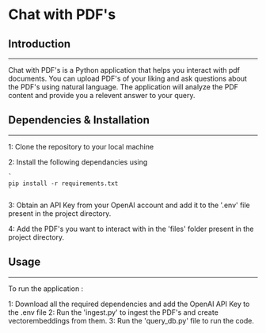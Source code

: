 # Chat with PDF's

## Introduction

---

Chat with PDF's is a Python application that helps you interact with pdf documents. You can upload PDF's of your liking and ask questions about the PDF's using natural language. The application will analyze the PDF content and provide you a relevent answer to your query.

## Dependencies & Installation

---

1: Clone the repository to your local machine

2: Install the following dependancies using
    
    `
	pip install -r requirements.txt
	`

3: Obtain an API Key from your OpenAI account and add it to the '.env' file present in the project directory. 

4: Add the PDF's you want to interact with in the 'files' folder present in the project directory.

## Usage

---

To run the application :

1: Download all the required dependencies and add the OpenAI API Key to the .env file
2: Run the 'ingest.py' to ingest the PDF's and create vectorembeddings from them.
3: Run the 'query_db.py' file to run the code.

